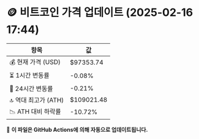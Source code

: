 # 🪙 비트코인 가격 업데이트 (2025-02-16 17:44)

| 항목                | 값 |
|--------------------|----------------|
| 💰 현재 가격 (USD) | $97353.74 |
| ⏳ 1시간 변동률    | -0.08% |
| 📆 24시간 변동률   | -0.21% |
| 🔝 역대 최고가 (ATH) | $109021.48 |
| 📉 ATH 대비 하락률 | -10.72% |

🔄 **이 파일은 GitHub Actions에 의해 자동으로 업데이트됩니다.**
